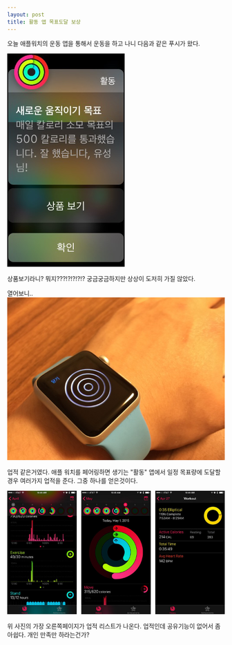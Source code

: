 ```yaml
---
layout: post
title: 활동 앱 목표도달 보상
---
```


오늘 애플워치의 운동 앱을 통해서 운동을 하고 나니 다음과 같은 푸시가 왔다.

![apple watch activity](/images/posts/apple_watch_activity_01.png)

상품보기라니? 뭐지???!?!?!?!? 궁금궁금하지만 상상이 도저히 가질 않았다.

열어보니..
![apple watch](/images/posts/apple_watch_hand_on_11.jpg)

업적 같은거였다. 애플 워치를 페어링하면 생기는 "활동" 앱에서 일정 목표량에 도달할경우 여러가지 업적을 준다. 그중 하나를 얻은것이다.

![apple watch](/images/posts/iphone_activity_01.jpg)


위 사진의 가장 오른쪽페이지가 업적 리스트가 나온다. 업적인데 공유기능이 없어서 좀 아쉽다. 개인 만족만 하라는건가?

